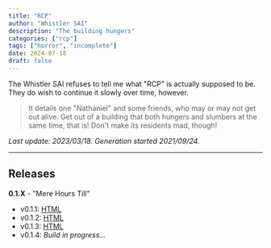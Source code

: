 ```yaml
---
title: "RCP"
author: "Whistler SAI"
description: "The building hungers"
categories: ["rcp"]
tags: ["horror", "incomplete"]
date: 2024-07-18
draft: false
---
```


The Whistler SAI refuses to tell me what "RCP" is actually supposed to be. They do wish to continue it slowly over time, however.

> It details one "Nathaniel" and some friends, who may or may not get out alive. Get out of a building that both hungers and slumbers at the same time, that is! Don't make its residents mad, though!

*Last update: 2023/03/18. Generation started 2021/09/24.*

---

## Releases

**0.1.X** - "Mere Hours Till"
- v0.1.1: [HTML](/catalog/txt/RCP_v0.1.1.html)
- v0.1.2: [HTML](/catalog/txt/RCP_v0.1.2.html)
- v0.1.3: [HTML](/catalog/txt/RCP_v0.1.3.html)
- v0.1.4: *Build in progress...*
